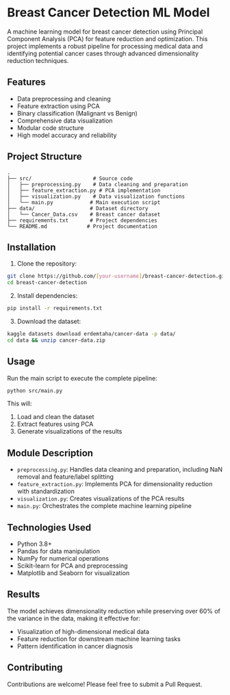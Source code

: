 # Breast Cancer Detection ML Model

A machine learning model for breast cancer detection using Principal Component Analysis (PCA) for feature reduction and optimization. This project implements a robust pipeline for processing medical data and identifying potential cancer cases through advanced dimensionality reduction techniques.

## Features

- Data preprocessing and cleaning
- Feature extraction using PCA
- Binary classification (Malignant vs Benign)
- Comprehensive data visualization
- Modular code structure
- High model accuracy and reliability

## Project Structure

```
.
├── src/                    # Source code
│   ├── preprocessing.py    # Data cleaning and preparation
│   ├── feature_extraction.py # PCA implementation
│   ├── visualization.py    # Data visualization functions
│   └── main.py            # Main execution script
├── data/                  # Dataset directory
│   └── Cancer_Data.csv    # Breast cancer dataset
├── requirements.txt       # Project dependencies
└── README.md             # Project documentation
```

## Installation

1. Clone the repository:
```bash
git clone https://github.com/[your-username]/breast-cancer-detection.git
cd breast-cancer-detection
```

2. Install dependencies:
```bash
pip install -r requirements.txt
```

3. Download the dataset:
```bash
kaggle datasets download erdemtaha/cancer-data -p data/
cd data && unzip cancer-data.zip
```

## Usage

Run the main script to execute the complete pipeline:
```bash
python src/main.py
```

This will:
1. Load and clean the dataset
2. Extract features using PCA
3. Generate visualizations of the results

## Module Description

- `preprocessing.py`: Handles data cleaning and preparation, including NaN removal and feature/label splitting
- `feature_extraction.py`: Implements PCA for dimensionality reduction with standardization
- `visualization.py`: Creates visualizations of the PCA results
- `main.py`: Orchestrates the complete machine learning pipeline

## Technologies Used

- Python 3.8+
- Pandas for data manipulation
- NumPy for numerical operations
- Scikit-learn for PCA and preprocessing
- Matplotlib and Seaborn for visualization

## Results

The model achieves dimensionality reduction while preserving over 60% of the variance in the data, making it effective for:
- Visualization of high-dimensional medical data
- Feature reduction for downstream machine learning tasks
- Pattern identification in cancer diagnosis

## Contributing

Contributions are welcome! Please feel free to submit a Pull Request.
